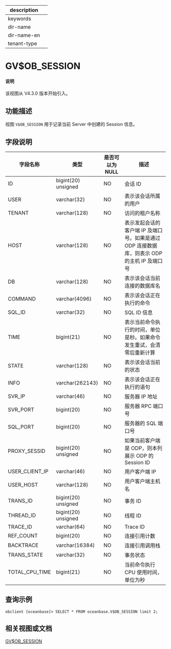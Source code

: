 |description||
|---|---|
|keywords||
|dir-name||
|dir-name-en||
|tenant-type||

# GV$OB_SESSION

<main id="notice" type='explain'>
<h4>说明</h4>
<p>该视图从 V4.3.0 版本开始引入。</p>
</main>

## 功能描述

视图 `V$OB_SESSION` 用于记录当前 Server 中创建的 Session 信息。

## 字段说明

| **字段名称** | **类型** | **是否可以为 NULL** | **描述** |
| --- | --- | --- | --- |
| ID | bigint(20) unsigned | NO |  会话 ID   |
| USER | varchar(32) | NO |  表示该会话所属的用户 |
| TENANT | varchar(128) | NO |  访问的租户名称   |
| HOST | varchar(128) | NO | 表示发起会话的客户端 IP 及端口号。如果是通过 ODP 连接数据库，则表示 ODP 的主机 IP 及端口号   |
| DB | varchar(128) | NO | 表示该会话当前连接的数据库名   |
| COMMAND | varchar(4096) | NO | 表示该会话正在执行的命令  |
| SQL_ID | varchar(32) | NO |  SQL ID 信息   |
| TIME | bigint(21) | NO | 表示当前命令执行的时间，单位是秒。如果命令发生重试，会清零后重新计算   |
| STATE | varchar(128) | NO | 表示该会话当前的状态   |
| INFO | varchar(262143) | NO | 表示该会话正在执行的语句   |
| SVR_IP | varchar(46) | NO |  服务器 IP 地址 |
| SVR_PORT | bigint(20) | NO |  服务器 RPC 端口号   |
| SQL_PORT | bigint(20) | NO |  服务器的 SQL 端口号   |
| PROXY_SESSID | bigint(20) unsigned | NO | 如果当前客户端是 ODP，则本列展示 ODP 的 Session ID   |
| USER_CLIENT_IP | varchar(46) | NO |  用户客户端 IP   |
| USER_HOST | varchar(128) | NO |  用户客户端主机名   |
| TRANS_ID | bigint(20) unsigned | NO |  事务 ID   |
| THREAD_ID | bigint(20) unsigned | NO |  线程 ID   |
| TRACE_ID | varchar(64) | NO |  Trace ID   |
| REF_COUNT | bigint(20) | NO | 连接引用计数 |
| BACKTRACE | varchar(16384) | NO | 连接引用调用栈 |
| TRANS_STATE | varchar(32) | NO |  事务状态   |
| TOTAL_CPU_TIME | bigint(21) | NO | 当前命令执行 CPU 使用时间，单位为秒 |

## 查询示例

```shell
obclient [oceanbase]> SELECT * FROM oceanbase.V$OB_SESSION limit 2;
```

<!--

 查询结果如下：

```shell

```
-->
## 相关视图或文档

[GV$OB_SESSION](17400.gv-ob_session-of-mysql-mode.md)

